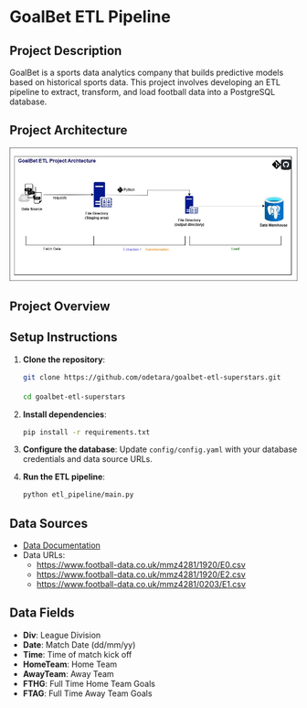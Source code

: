 # GoalBet ETL Pipeline

## Project Description

GoalBet is a sports data analytics company that builds predictive models based on historical sports data. This project involves developing an ETL pipeline to extract, transform, and load football data into a PostgreSQL database.

## Project Architecture

![GoalBet ETL Project Architecture](assets/goalbet_project.jpg)

## Project Overview


## Setup Instructions

1. **Clone the repository**:
    ```sh
    git clone https://github.com/odetara/goalbet-etl-superstars.git

    cd goalbet-etl-superstars
    ```

2. **Install dependencies**:
    ```sh
    pip install -r requirements.txt
    ```

3. **Configure the database**: Update `config/config.yaml` with your database credentials and data source URLs.

4. **Run the ETL pipeline**:
    ```sh
    python etl_pipeline/main.py
    ```

## Data Sources

- [Data Documentation](https://www.football-data.co.uk/notes.txt)
- Data URLs:
  - https://www.football-data.co.uk/mmz4281/1920/E0.csv
  - https://www.football-data.co.uk/mmz4281/1920/E2.csv
  - https://www.football-data.co.uk/mmz4281/0203/E1.csv

## Data Fields

- **Div**: League Division
- **Date**: Match Date (dd/mm/yy)
- **Time**: Time of match kick off
- **HomeTeam**: Home Team
- **AwayTeam**: Away Team
- **FTHG**: Full Time Home Team Goals
- **FTAG**: Full Time Away Team Goals
